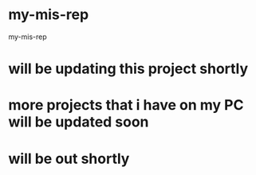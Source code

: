 # my-mis-rep
my-mis-rep 

# will be updating this project shortly 


# more projects that i have on my PC will be updated soon 


# will be out shortly 
